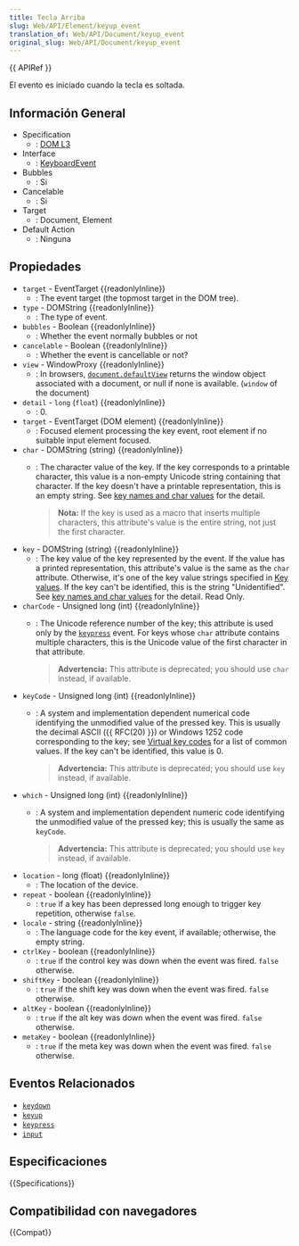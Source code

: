 ```yaml
---
title: Tecla Arriba
slug: Web/API/Element/keyup_event
translation_of: Web/API/Document/keyup_event
original_slug: Web/API/Document/keyup_event
---
```

{{ APIRef }}

El evento es iniciado cuando la tecla es soltada.

## Información General

- Specification
  - : [DOM L3](https://www.w3.org/TR/DOM-Level-3-Events/#event-type-keyup)
- Interface
  - : [KeyboardEvent](/es/docs/DOM/KeyboardEvent)
- Bubbles
  - : Si
- Cancelable
  - : Si
- Target
  - : Document, Element
- Default Action
  - : Ninguna

## Propiedades

- `target` - EventTarget  {{readonlyInline}}
  - : The event target (the topmost target in the DOM tree).
- `type` - DOMString  {{readonlyInline}}
  - : The type of event.
- `bubbles` - Boolean  {{readonlyInline}}
  - : Whether the event normally bubbles or not
- `cancelable` - Boolean  {{readonlyInline}}
  - : Whether the event is cancellable or not?
- `view` - WindowProxy {{readonlyInline}}
  - : In browsers, [`document.defaultView`](/es/docs/Web/API/Document/defaultView) returns the window object associated with a document, or null if none is available. (`window` of the document)
- `detail` - `long` (`float`) {{readonlyInline}}
  - : 0.
- `target` - EventTarget (DOM element) {{readonlyInline}}
  - : Focused element processing the key event, root element if no suitable  input element focused.
- `char` - DOMString (string) {{readonlyInline}}
  - : The character value of the key. If the key corresponds to a printable  character, this value is a non-empty Unicode string containing that  character. If the key doesn't have a printable representation, this is  an empty string. See [key names and char values](/es/docs/Web/API/KeyboardEvent#Key_names_and_Char_values) for the detail.
  
     > **Nota:** If the key is used as a macro that inserts  multiple characters, this attribute's value is the entire string, not  just the first character.
- `key` - DOMString (string) {{readonlyInline}}
  - : The key value of the key represented by the event. If the value has a  printed representation, this attribute's value is the same as the `char` attribute. Otherwise, it's one of the key value  strings specified in [Key values](#key_values). If the key  can't be identified, this is the string "Unidentified". See [key names and char values](/es/docs/Web/API/KeyboardEvent#Key_names_and_Char_values) for the detail. Read Only.
- `charCode` - Unsigned long (int) {{readonlyInline}}
  - : The Unicode reference number of the key; this attribute is used only by  the [`keypress`](/en-US/docs/Mozilla_event_reference/keypress) event. For keys whose `char` attribute contains multiple  characters, this is the Unicode value of the first character in that  attribute.
  
    > **Advertencia:** This attribute is deprecated; you should use  `char` instead, if available.
- `keyCode` - Unsigned long (int) {{readonlyInline}}
  - : A system and implementation dependent numerical code identifying the  unmodified value of the pressed key. This is usually the decimal ASCII ({{ RFC(20) }}) or Windows 1252 code corresponding to the key; see [Virtual key codes](#virtual_key_codes) for a list of common  values. If the key can't be identified, this value is 0.
  
    > **Advertencia:** This attribute is deprecated; you should use  `key` instead, if available.
- `which` - Unsigned long (int) {{readonlyInline}}
  - : A system and implementation dependent numeric code identifying the  unmodified value of the pressed key; this is usually the same as `keyCode`.
  
    > **Advertencia:** This attribute is deprecated; you should use  `key` instead, if available.
- `location` - long (float) {{readonlyInline}}
  - : The location of the device.
- `repeat` - boolean {{readonlyInline}}
  - : `true` if a key has been depressed long enough to trigger key  repetition, otherwise `false`.
- `locale` - string {{readonlyInline}}
  - : The language code for the key event, if available; otherwise, the empty  string.
- `ctrlKey` - boolean {{readonlyInline}}
  - : `true` if the control key was down when the event was fired. `false` otherwise.
- `shiftKey` - boolean {{readonlyInline}}
  - : `true` if the shift key was down when the event was fired. `false` otherwise.
- `altKey` - boolean {{readonlyInline}}
  - : `true` if the alt key was down when the event was fired. `false` otherwise.
- `metaKey` - boolean {{readonlyInline}}
  - : `true` if the meta key was down when the event was fired. `false` otherwise.

## Eventos Relacionados

- [`keydown`](/es/docs/Web/Reference/Events/keydown)
- [`keyup`](/es/docs/Web/Reference/Events/keyup)
- [`keypress`](/es/docs/Web/Reference/Events/keypress)
- [`input`](/es/docs/Web/Reference/Events/input)

## Especificaciones

{{Specifications}}

## Compatibilidad con navegadores

{{Compat}}
